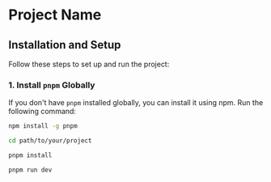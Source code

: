 # Project Name

## Installation and Setup

Follow these steps to set up and run the project:

### 1. Install `pnpm` Globally

If you don't have `pnpm` installed globally, you can install it using npm. Run the following command:

```bash
npm install -g pnpm
```

```bash
cd path/to/your/project
```
```bash
pnpm install
```

```bash
pnpm run dev
```
